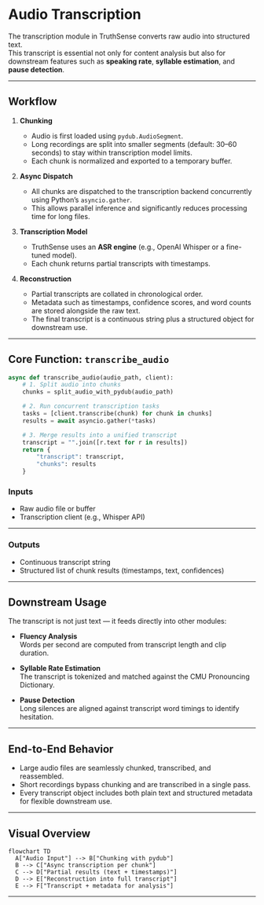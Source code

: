 # Audio Transcription

The transcription module in TruthSense converts raw audio into structured text.  
This transcript is essential not only for content analysis but also for downstream features such as **speaking rate**, **syllable estimation**, and **pause detection**.

---

## Workflow

1. **Chunking**  
   - Audio is first loaded using `pydub.AudioSegment`.  
   - Long recordings are split into smaller segments (default: 30–60 seconds) to stay within transcription model limits.  
   - Each chunk is normalized and exported to a temporary buffer.

2. **Async Dispatch**  
   - All chunks are dispatched to the transcription backend concurrently using Python’s `asyncio.gather`.  
   - This allows parallel inference and significantly reduces processing time for long files.

3. **Transcription Model**  
   - TruthSense uses an **ASR engine** (e.g., OpenAI Whisper or a fine-tuned model).  
   - Each chunk returns partial transcripts with timestamps.

4. **Reconstruction**  
   - Partial transcripts are collated in chronological order.  
   - Metadata such as timestamps, confidence scores, and word counts are stored alongside the raw text.  
   - The final transcript is a continuous string plus a structured object for downstream use.

---

## Core Function: `transcribe_audio`

```python
async def transcribe_audio(audio_path, client):
    # 1. Split audio into chunks
    chunks = split_audio_with_pydub(audio_path)

    # 2. Run concurrent transcription tasks
    tasks = [client.transcribe(chunk) for chunk in chunks]
    results = await asyncio.gather(*tasks)

    # 3. Merge results into a unified transcript
    transcript = "".join([r.text for r in results])
    return {
        "transcript": transcript,
        "chunks": results
    }
```

### Inputs
- Raw audio file or buffer  
- Transcription client (e.g., Whisper API)  

---

### Outputs
- Continuous transcript string  
- Structured list of chunk results (timestamps, text, confidences)  

---

## Downstream Usage

The transcript is not just text — it feeds directly into other modules:

- **Fluency Analysis**  
  Words per second are computed from transcript length and clip duration.  

- **Syllable Rate Estimation**  
  The transcript is tokenized and matched against the CMU Pronouncing Dictionary.  

- **Pause Detection**  
  Long silences are aligned against transcript word timings to identify hesitation.  

---

## End-to-End Behavior

- Large audio files are seamlessly chunked, transcribed, and reassembled.  
- Short recordings bypass chunking and are transcribed in a single pass.  
- Every transcript object includes both plain text and structured metadata for flexible downstream use.  

---

## Visual Overview

```mermaid
flowchart TD
  A["Audio Input"] --> B["Chunking with pydub"]
  B --> C["Async transcription per chunk"]
  C --> D["Partial results (text + timestamps)"]
  D --> E["Reconstruction into full transcript"]
  E --> F["Transcript + metadata for analysis"]
```

---